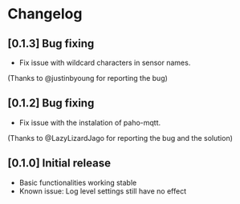 # Changelog

## [0.1.3] Bug fixing
- Fix issue with wildcard characters in sensor names.

(Thanks to @justinbyoung for reporting the bug)

## [0.1.2] Bug fixing
- Fix issue with the instalation of paho-mqtt.

(Thanks to @LazyLizardJago for reporting the bug and the solution)

## [0.1.0] Initial release
- Basic functionalities working stable
- Known issue: Log level settings still have no effect
